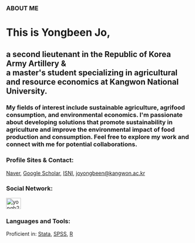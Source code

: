 ### ABOUT ME

<h1 align="left">This is Yongbeen Jo,</h1>
<h2 align="left">a second lieutenant in the Republic of Korea Army Artillery & <br> a master's student specializing in agricultural and resource economics at Kangwon National University.</h2>
<h3 align="left">My fields of interest include sustainable agriculture, agrifood consumption, and environmental economics. I'm passionate about developing solutions that promote sustainability in agriculture and improve the environmental impact of food production and consumption. Feel free to explore my work and connect with me for potential collaborations.</h3>
<p align="left">

<h3 align="left">Profile Sites & Contact:</h3>
<a href="https://naver.me/5v4Tlrwy">Naver</a>,
<a href="https://scholar.google.co.kr/citations?user=KnpcMF0AAAAJ">Google Scholar</a>,
<a href="https://www.nl.go.kr/isni/0000000514497465">ISNI</a>,
<a href="mailto:joyongbeen@kangwon.ac.kr">joyongbeen@kangwon.ac.kr</a>
</p>

<h3 align="left">Social Network:</h3>
<p align="left">
<a href="https://instagram.com/yongb22n" target="blank"><img align="center" src="https://raw.githubusercontent.com/rahuldkjain/github-profile-readme-generator/master/src/images/icons/Social/instagram.svg" alt="yongb22n" height="30" width="40" /></a>
</p>

<h3 align="left">Languages and Tools:</h3>
Proficient in: <a href="https://www.stata.com">Stata</a>,
<a href="https://www.ibm.com/spss">SPSS</a>,
<a href="https://www.r-project.org/">R
 </p>

